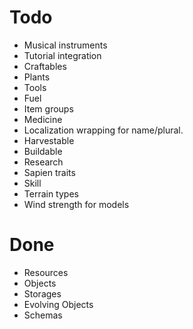# Todo

 - Musical instruments
 - Tutorial integration
 - Craftables
 - Plants
 - Tools
 - Fuel
 - Item groups
 - Medicine
 - Localization wrapping for name/plural.
 - Harvestable
 - Buildable
 - Research
 - Sapien traits
 - Skill
 - Terrain types
 - Wind strength for models
 

# Done
 - Resources
 - Objects
 - Storages
 - Evolving Objects
 - Schemas
